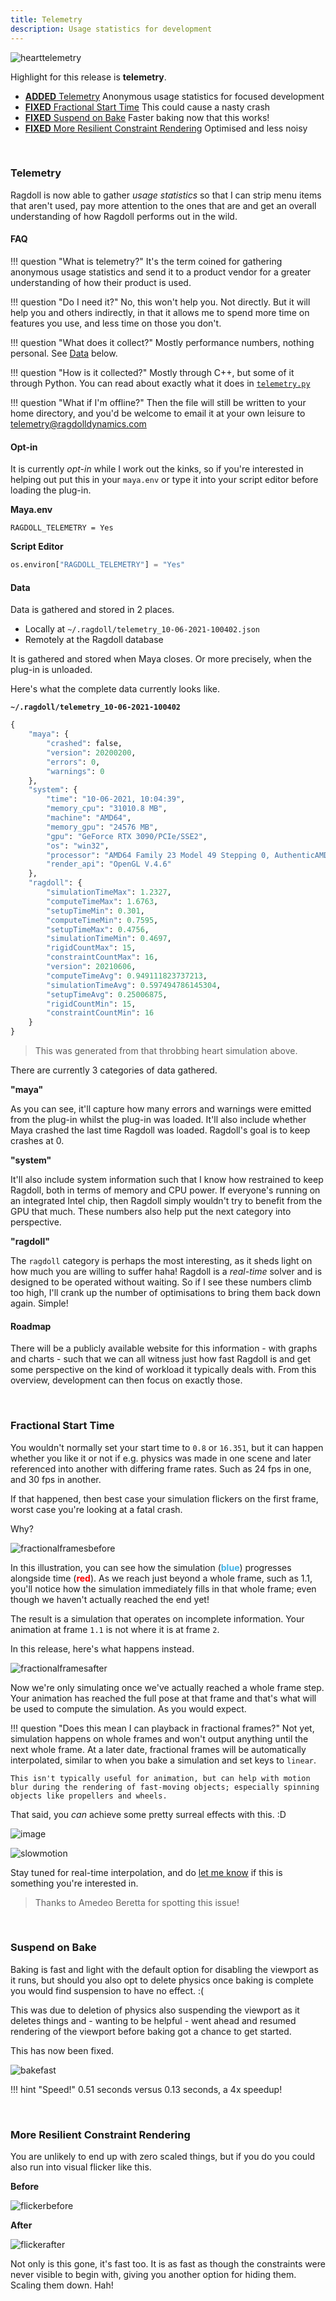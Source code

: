 ```yaml
---
title: Telemetry
description: Usage statistics for development
---
```


![hearttelemetry](https://user-images.githubusercontent.com/2152766/121509216-528fa380-c9de-11eb-9cc9-0ec14a3ddfd7.gif)

Highlight for this release is **telemetry**.

- [**ADDED** Telemetry](#telemetry) Anonymous usage statistics for focused development
- [**FIXED** Fractional Start Time](#fractional-start-time) This could cause a nasty crash
- [**FIXED** Suspend on Bake](#suspend-on-bake) Faster baking now that this works!
- [**FIXED** More Resilient Constraint Rendering](#more-resilient-constraint-rendering) Optimised and less noisy

<br>

### Telemetry

Ragdoll is now able to gather *usage statistics* so that I can strip menu items that aren't used, pay more attention to the ones that are and get an overall understanding of how Ragdoll performs out in the wild.

#### FAQ

!!! question "What is telemetry?"
    It's the term coined for gathering anonymous usage statistics and send it to a product vendor for a greater understanding of how their product is used.

!!! question "Do I need it?"
    No, this won't help you. Not directly. But it will help you and others indirectly, in that it allows me to spend more time on features you use, and less time on those you don't.

!!! question "What does it collect?"
    Mostly performance numbers, nothing personal. See [Data](#data) below.

!!! question "How is it collected?"
    Mostly through C++, but some of it through Python. You can read about exactly what it does in [`telemetry.py`](https://github.com/mottosso/ragdoll/blob/main/ragdoll/telemetry.py)

!!! question "What if I'm offline?"
    Then the file will still be written to your home directory, and you'd be welcome to email it at your own leisure to telemetry@ragdolldynamics.com

#### Opt-in

It is currently *opt-in* while I work out the kinks, so if you're interested in helping out put this in your `maya.env` or type it into your script editor before loading the plug-in.

**Maya.env**

```
RAGDOLL_TELEMETRY = Yes
```

**Script Editor**

```py
os.environ["RAGDOLL_TELEMETRY"] = "Yes"
```

#### Data

Data is gathered and stored in 2 places.

- Locally at `~/.ragdoll/telemetry_10-06-2021-100402.json`
- Remotely at the Ragdoll database

It is gathered and stored when Maya closes. Or more precisely, when the plug-in is unloaded.

Here's what the complete data currently looks like.

**`~/.ragdoll/telemetry_10-06-2021-100402`**

```py
{
    "maya": {
        "crashed": false,
        "version": 20200200,
        "errors": 0,
        "warnings": 0
    },
    "system": {
        "time": "10-06-2021, 10:04:39",
        "memory_cpu": "31010.8 MB",
        "machine": "AMD64",
        "memory_gpu": "24576 MB",
        "gpu": "GeForce RTX 3090/PCIe/SSE2",
        "os": "win32",
        "processor": "AMD64 Family 23 Model 49 Stepping 0, AuthenticAMD",
        "render_api": "OpenGL V.4.6"
    },
    "ragdoll": {
        "simulationTimeMax": 1.2327,
        "computeTimeMax": 1.6763,
        "setupTimeMin": 0.301,
        "computeTimeMin": 0.7595,
        "setupTimeMax": 0.4756,
        "simulationTimeMin": 0.4697,
        "rigidCountMax": 15,
        "constraintCountMax": 16,
        "version": 20210606,
        "computeTimeAvg": 0.949111823737213,
        "simulationTimeAvg": 0.597494786145304,
        "setupTimeAvg": 0.25006875,
        "rigidCountMin": 15,
        "constraintCountMin": 16
    }
}
```

> This was generated from that throbbing heart simulation above.

There are currently 3 categories of data gathered.

**"maya"**

As you can see, it'll capture how many errors and warnings were emitted from the plug-in whilst the plug-in was loaded. It'll also include whether Maya crashed the last time Ragdoll was loaded. Ragdoll's goal is to keep crashes at 0.

**"system"**

It'll also include system information such that I know how restrained to keep Ragdoll, both in terms of memory and CPU power. If everyone's running on an integrated Intel chip, then Ragdoll simply wouldn't try to benefit from the GPU that much. These numbers also help put the next category into perspective.

**"ragdoll"**

The `ragdoll` category is perhaps the most interesting, as it sheds light on how much you are willing to suffer haha! Ragdoll is a *real-time* solver and is designed to be operated without waiting. So if I see these numbers climb too high, I'll crank up the number of optimisations to bring them back down again. Simple!

#### Roadmap

There will be a publicly available website for this information - with graphs and charts - such that we can all witness just how fast Ragdoll is and get some perspective on the kind of workload it typically deals with. From this overview, development can then focus on exactly those.

<br>

### Fractional Start Time

You wouldn't normally set your start time to `0.8` or `16.351`, but it can happen whether you like it or not if e.g. physics was made in one scene and later referenced into another with differing frame rates. Such as 24 fps in one, and 30 fps in another.

If that happened, then best case your simulation flickers on the first frame, worst case you're looking at a fatal crash.

Why?

![fractionalframesbefore](https://user-images.githubusercontent.com/2152766/121404407-d6e91480-c953-11eb-99b5-0631d42a200d.gif)

In this illustration, you can see how the simulation (<strong style="color: #40B1E6">blue</strong>) progresses alongside time (<strong style="color: red">red</strong>). As we reach just beyond a whole frame, such as 1.1, you'll notice how the simulation immediately fills in that whole frame; even though we haven't actually reached the end yet!

The result is a simulation that operates on incomplete information. Your animation at frame `1.1` is not where it is at frame `2`.

In this release, here's what happens instead.

![fractionalframesafter](https://user-images.githubusercontent.com/2152766/121404402-d6507e00-c953-11eb-8406-cdfaf0392b50.gif)

Now we're only simulating once we've actually reached a whole frame step. Your animation has reached the full pose at that frame and that's what will be used to compute the simulation. As you would expect.

!!! question "Does this mean I can playback in fractional frames?"
    Not yet, simulation happens on whole frames and won't output anything until the next whole frame. At a later date, fractional frames will be automatically interpolated, similar to when you bake a simulation and set keys to `linear`.

    This isn't typically useful for animation, but can help with motion blur during the rendering of fast-moving objects; especially spinning objects like propellers and wheels.

That said, you *can* achieve some pretty surreal effects with this. :D

![image](https://user-images.githubusercontent.com/2152766/121405832-680cbb00-c955-11eb-8c6f-2704de5d6ba1.png)

![slowmotion](https://user-images.githubusercontent.com/2152766/121406079-a904cf80-c955-11eb-9654-f485ddeefcca.gif)

Stay tuned for real-time interpolation, and do [let me know](https://ragdolldynamics.com/contact) if this is something you're interested in.

> Thanks to Amedeo Beretta for spotting this issue!

<br>

### Suspend on Bake

Baking is fast and light with the default option for disabling the viewport as it runs, but should you also opt to delete physics once baking is complete you would find suspension to have no effect. :(

This was due to deletion of physics also suspending the viewport as it deletes things and - wanting to be helpful - went ahead and resumed rendering of the viewport before baking got a chance to get started.

This has now been fixed.

![bakefast](https://user-images.githubusercontent.com/2152766/121473948-49410f80-c9bb-11eb-8730-43b80d86e867.gif)

!!! hint "Speed!"
    0.51 seconds versus 0.13 seconds, a 4x speedup!

<br>

### More Resilient Constraint Rendering

You are unlikely to end up with zero scaled things, but if you do you could also run into visual flicker like this.

**Before**

![flickerbefore](https://user-images.githubusercontent.com/2152766/121400093-12351480-c94f-11eb-86a6-02b893ef4bd0.gif)

**After**

![flickerafter](https://user-images.githubusercontent.com/2152766/121400096-13664180-c94f-11eb-8772-66a6fb6ab04b.gif)

Not only is this gone, it's fast too. It is as fast as though the constraints were never visible to begin with, giving you another option for hiding them. Scaling them down. Hah!